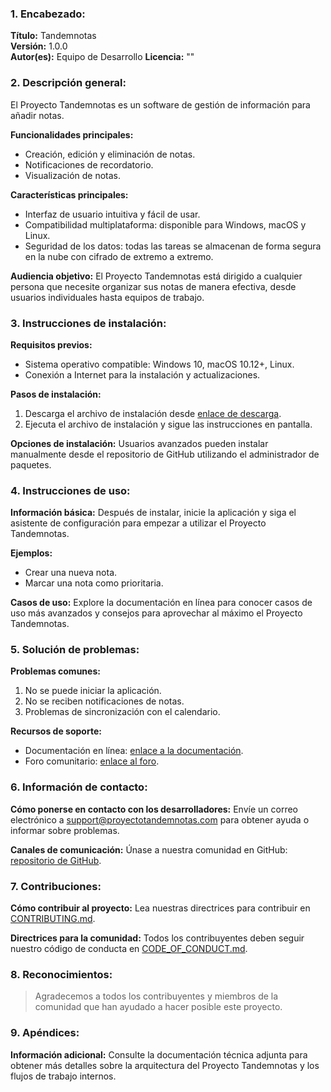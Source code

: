 ### 1. Encabezado:

**Título:** Tandemnotas  
**Versión:** 1.0.0  
**Autor(es):** Equipo de Desarrollo
**Licencia:** ""

### 2. Descripción general:

El Proyecto Tandemnotas es un software de gestión de información para añadir notas.

**Funcionalidades principales:**

- Creación, edición y eliminación de notas.
- Notificaciones de recordatorio.
- Visualización de notas.

**Características principales:**

- Interfaz de usuario intuitiva y fácil de usar.
- Compatibilidad multiplataforma: disponible para Windows, macOS y Linux.
- Seguridad de los datos: todas las tareas se almacenan de forma segura en la nube con cifrado de extremo a extremo.

**Audiencia objetivo:** El Proyecto Tandemnotas está dirigido a cualquier persona que necesite organizar sus notas de manera efectiva, desde usuarios individuales hasta equipos de trabajo.

### 3. Instrucciones de instalación:

**Requisitos previos:**

- Sistema operativo compatible: Windows 10, macOS 10.12+, Linux.
- Conexión a Internet para la instalación y actualizaciones.

**Pasos de instalación:**

1. Descarga el archivo de instalación desde [enlace de descarga](https://www.ejemplo.com).
2. Ejecuta el archivo de instalación y sigue las instrucciones en pantalla.

**Opciones de instalación:** Usuarios avanzados pueden instalar manualmente desde el repositorio de GitHub utilizando el administrador de paquetes.

### 4. Instrucciones de uso:

**Información básica:** Después de instalar, inicie la aplicación y siga el asistente de configuración para empezar a utilizar el Proyecto Tandemnotas.

**Ejemplos:**

- Crear una nueva nota.
- Marcar una nota como prioritaria.

**Casos de uso:** Explore la documentación en línea para conocer casos de uso más avanzados y consejos para aprovechar al máximo el Proyecto Tandemnotas.

### 5. Solución de problemas:

**Problemas comunes:**

1. No se puede iniciar la aplicación.
2. No se reciben notificaciones de notas.
3. Problemas de sincronización con el calendario.

**Recursos de soporte:**

- Documentación en línea: [enlace a la documentación](https://docs.proyectotandemnotas.com).
- Foro comunitario: [enlace al foro](https://community.proyectotandemnotas.com).

### 6. Información de contacto:

**Cómo ponerse en contacto con los desarrolladores:** Envíe un correo electrónico a support@proyectotandemnotas.com para obtener ayuda o informar sobre problemas.

**Canales de comunicación:** Únase a nuestra comunidad en GitHub: [repositorio de GitHub](https://github.com/proyectotandemnotas).

### 7. Contribuciones:

**Cómo contribuir al proyecto:** Lea nuestras directrices para contribuir en [CONTRIBUTING.md](CONTRIBUTING.md).

**Directrices para la comunidad:** Todos los contribuyentes deben seguir nuestro código de conducta en [CODE_OF_CONDUCT.md](CODE_OF_CONDUCT.md).

### 8. Reconocimientos:

> Agradecemos a todos los contribuyentes y miembros de la comunidad que han ayudado a hacer posible este proyecto.

### 9. Apéndices:

**Información adicional:** Consulte la documentación técnica adjunta para obtener más detalles sobre la arquitectura del Proyecto Tandemnotas y los flujos de trabajo internos.
